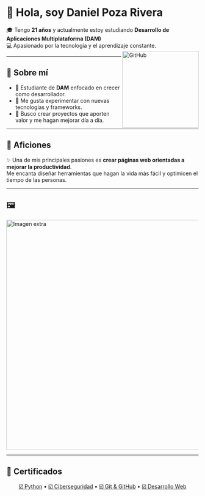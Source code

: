 
# 👋 Hola, soy Daniel Poza Rivera  

🎓 Tengo **21 años** y actualmente estoy estudiando **Desarrollo de Aplicaciones Multiplataforma (DAM)**  
💻 Apasionado por la tecnología y el aprendizaje constante.  
<img src="github1.png.png" alt="GitHub" align="right" width="200"/>  

---

## 🌱 Sobre mí  
- 🔹 Estudiante de **DAM** enfocado en crecer como desarrollador.  
- 🔹 Me gusta experimentar con nuevas tecnologías y frameworks.  
- 🔹 Busco crear proyectos que aporten valor y me hagan mejorar día a día.  

---

## 🚀 Aficiones  
✨ Una de mis principales pasiones es **crear páginas web orientadas a mejorar la productividad**.  
Me encanta diseñar herramientas que hagan la vida más fácil y optimicen el tiempo de las personas.  

---

## 🖼️  
<img src="github2.png" alt="Imagen extra" width="600"/>  

---

## 📜 Certificados  

<p align="center">
  <a href="#">☑️ Python</a> • 
  <a href="#">☑️ Ciberseguridad</a> • 
  <a href="#">☑️ Git & GitHub</a> • 
  <a href="#">☑️ Desarrollo Web</a>
</p>
